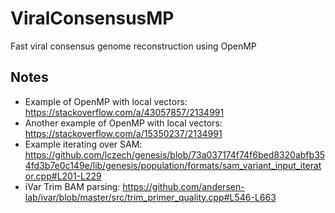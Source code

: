 # ViralConsensusMP
Fast viral consensus genome reconstruction using OpenMP

## Notes
* Example of OpenMP with local vectors: https://stackoverflow.com/a/43057857/2134991
* Another example of OpenMP with local vectors: https://stackoverflow.com/a/15350237/2134991
* Example iterating over SAM: https://github.com/lczech/genesis/blob/73a037174f74f6bed8320abfb354fd3b7e0c149e/lib/genesis/population/formats/sam_variant_input_iterator.cpp#L201-L229
* iVar Trim BAM parsing: https://github.com/andersen-lab/ivar/blob/master/src/trim_primer_quality.cpp#L546-L663
